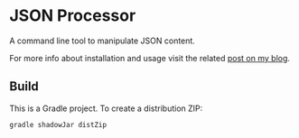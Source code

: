 # JSON Processor

A command line tool to manipulate JSON content. 

For more info about installation and usage visit the related [post on my blog](http://www.rolandfg.net/2014/06/29/json-commandline-processor/).

## Build

This is a Gradle project. To create a distribution ZIP:

    gradle shadowJar distZip